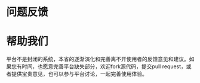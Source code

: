 # 问题反馈




# 帮助我们
平台不是封闭的系统，本省的逐渐演化和完善离不开使用者的反馈意见和建议。如果您有时间，也愿意完善平台缺失部分，欢迎fork源代码，提交pull request，或者提供宝贵意见，也可以参与平台讨论，一起完善使用体验。